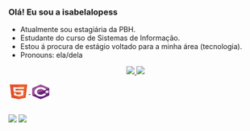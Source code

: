 ### Olá! Eu sou a isabelalopess


- Atualmente sou estagiária da PBH.
- Estudante do curso de Sistemas de Informação.
- Estou á procura de estágio voltado para a minha área (tecnologia).
- Pronouns: ela/dela
<div align="center">
  <a href="https://github.com/isabelalopess">
  <img height="180em" src="https://github-readme-stats.vercel.app/api?username=isabelalopess&show_icons=true&theme=synthwave&include_all_commits=true&count_private=true"/>
  <img height="180em" src="https://github-readme-stats.vercel.app/api/top-langs/?username=isabelalopess&layout=compact&langs_count=7&theme=synthwave"/>
</div>

</div>
<div style="display: inline_block"><br>
  <img align="center" alt="Rafa-HTML" height="30" width="40" src="https://raw.githubusercontent.com/devicons/devicon/master/icons/html5/html5-original.svg">
  <img align="center" alt="Rafa-CSS" height="30" width="40" src="https://raw.githubusercontent.com/devicons/devicon/master/icons/csharp/csharp-original.svg">
</div>

 ##
 <div
  <a href = "belinhalopes2020@gmail.com"><img src="https://img.shields.io/badge/-Gmail-%23333?style=for-the-badge&logo=gmail&logoColor=white" target="_blank"></a>
  <a href="https://www.linkedin.com/in/isabela-mayrink-2597ab22b/" target="_blank"><img src="https://img.shields.io/badge/-LinkedIn-%230077B5?style=for-the-badge&logo=linkedin&logoColor=white" target="_blank"></a> 
   
  </div>
